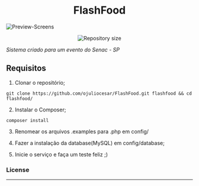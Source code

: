 <h1 align="center">FlashFood</h1>

![Preview-Screens](https://cdn.discordapp.com/attachments/627316898476064768/1072837643538268181/flashfood.png)

<p align="center">
  	<img alt="Repository size" src="https://img.shields.io/github/repo-size/emanuelcorrea/gatpic">
</p>

*Sistema criado para um evento do Senac - SP*

## Requisitos

1. Clonar o repositório;
```
git clone https://github.com/ojuliocesar/FlashFood.git flashfood && cd flashfood/
```

2. Instalar o Composer;
```
composer install
```

3. Renomear os arquivos .examples para .php em config/

4. Fazer a instalação da database(MySQL) em config/database;

5. Inicie o serviço e faça um teste feliz ;)

### License
----